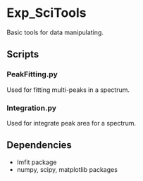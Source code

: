 # Exp_SciTools
Basic tools for data manipulating.

## Scripts
### PeakFitting.py
Used for fitting multi-peaks in a spectrum.

### Integration.py
Used for integrate peak area for a spectrum.

## Dependencies
- lmfit package
- numpy, scipy, matplotlib packages
